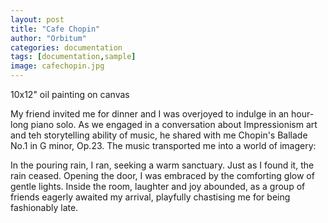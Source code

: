 ```yaml
---
layout: post
title: "Cafe Chopin"
author: "Orbitum"
categories: documentation
tags: [documentation,sample]
image: cafechopin.jpg
---
```


10x12" oil painting on canvas


My friend invited me for dinner and I was overjoyed to indulge in an hour-long piano solo. As we engaged in a conversation about Impressionism art and teh storytelling ability of music, he shared with me Chopin's Ballade No.1 in G minor, Op.23. The music transported me into a world of imagery:

In the pouring rain, I ran, seeking a warm sanctuary. Just as I found it, the rain ceased. Opening the door, I was embraced by the comforting glow of gentle lights. Inside the room, laughter and joy abounded, as a group of friends eagerly awaited my arrival, playfully chastising me for being fashionably late. 

